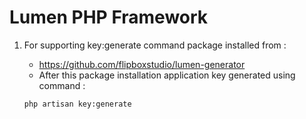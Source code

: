 # Lumen PHP Framework

1)  For supporting key:generate command package installed from :
    - https://github.com/flipboxstudio/lumen-generator
    - After this package installation application key generated using command :

    ```sh
    php artisan key:generate
    ```
